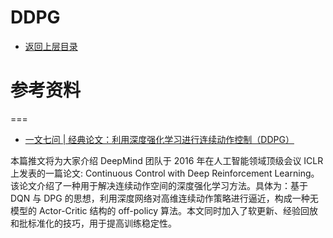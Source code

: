 # DDPG

- [返回上层目录](../reinforcement-learning-paper.md)







# 参考资料



===

* [一文七问 | 经典论文：利用深度强化学习进行连续动作控制（DDPG）](https://mp.weixin.qq.com/s/OgBhIoWe4HptIEMYJnBOlw)

本篇推文将为大家介绍 DeepMind 团队于 2016 年在人工智能领域顶级会议 ICLR 上发表的一篇论文: Continuous Control with Deep Reinforcement Learning。该论文介绍了一种用于解决连续动作空间的深度强化学习方法。具体为：基于 DQN 与 DPG 的思想，利用深度网络对高维连续动作策略进行逼近，构成一种无模型的 Actor-Critic 结构的 off-policy 算法。本文同时加入了软更新、经验回放和批标准化的技巧，用于提高训练稳定性。